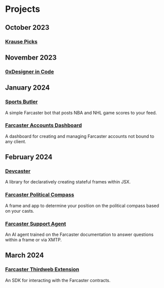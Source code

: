 # Projects

## October 2023
### [Krause Picks](https://github.com/gregfromstl/gregfromstl/blob/main/projects/Krause%20Picks.md)

## November 2023
### [0xDesigner in Code](https://github.com/gregfromstl/gregfromstl/blob/main/projects/0xDesigner%20in%20Code.md)

## January 2024
### [Sports Butler](https://github.com/gregfromstl/gregfromstl/blob/main/projects/Sports%20Butler.md)
A simple Farcaster bot that posts NBA and NHL game scores to your feed.
### [Farcaster Accounts Dashboard](https://github.com/gregfromstl/gregfromstl/blob/main/projects/Farcaster%20Accounts%20Dashboard.md)
A dashboard for creating and managing Farcaster accounts not bound to any client.

## February 2024
### [Devcaster](https://github.com/gregfromstl/gregfromstl/blob/main/projects/Devcaster.md)
A library for declaratively creating stateful frames within JSX.
### [Farcaster Political Compass](https://github.com/gregfromstl/gregfromstl/blob/main/projects/Farcaster%20Political%20Compass.md)
A frame and app to determine your position on the political compass based on your casts.
### [Farcaster Support Agent](https://github.com/gregfromstl/gregfromstl/blob/main/projects/Farcaster%20Support%20Agent.md)
An AI agent trained on the Farcaster documentation to answer questions within a frame or via XMTP.

## March 2024
### [Farcaster Thirdweb Extension](https://github.com/gregfromstl/gregfromstl/blob/main/projects/Farcaster%20Thirdweb%20Extension.md)
An SDK for interacting with the Farcaster contracts.
